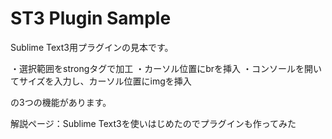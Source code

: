 ST3 Plugin Sample
====================

Sublime Text3用プラグインの見本です。

・選択範囲をstrongタグで加工
・カーソル位置にbrを挿入
・コンソールを開いてサイズを入力し、カーソル位置にimgを挿入

の3つの機能があります。

解説ページ：Sublime Text3を使いはじめたのでプラグインも作ってみた
